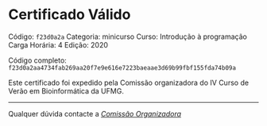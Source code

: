 # Certificado Válido

Código: `f23d0a2a`
Categoria: minicurso
Curso: Introdução à programação
Carga Horária: 4
Edição: 2020


Código completo: `f23d0a2aa4734fab269aa20f7e9e616e7223baeaae3d69b99fbf155fda74b09a`


Este certificado foi expedido pela Comissão organizadora do IV Curso de Verão em Bioinformática da UFMG.

----

Qualquer dúvida contacte a [_Comissão Organizadora_](<mailto:cursobioinfoufmg@gmail.com$subject=[Certificados]>)

